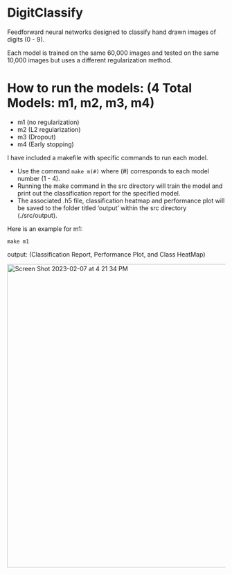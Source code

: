 # DigitClassify

Feedforward neural networks designed to classify hand drawn images of digits (0 - 9).

Each model is trained on the same 60,000 images and tested on the same 10,000 images but uses a different regularization method.


# How to run the models: (4 Total Models: m1, m2, m3, m4)
  * m1 (no regularization)
  * m2 (L2 regularization)
  * m3 (Dropout)
  * m4 (Early stopping)

I have included a makefile with specific commands to run each model.
   * Use the command `make m(#)` where (#) corresponds to each model number (1 - 4). 
   * Running the make command in the src directory will train the model and print out the classification report for the specified model. 
   * The associated .h5 file, classification heatmap and performance plot will be saved to the folder titled ‘output’ within the src directory (./src/output).

Here is an example for m1: 

`make m1`

output: (Classification Report, Performance Plot, and Class HeatMap)

<img width="700" alt="Screen Shot 2023-02-07 at 4 21 34 PM" src="https://user-images.githubusercontent.com/90650832/217368623-1317dd73-800b-42b3-ba51-8bc00796b556.png">

